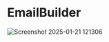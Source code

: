 # EmailBuilder

![Screenshot 2025-01-21 121306](https://github.com/user-attachments/assets/0b8625d1-bfd6-41ea-a7c8-b5393dd7144b)
